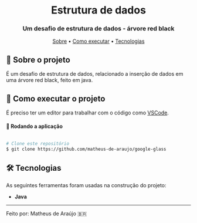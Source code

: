 <h1 align="center" font-weight:bold">
   Estrutura de dados
</h1>

<h3 align="center">
    Um desafio de estrutura de dados - árvore red black
</h3>

<p align="center">
	<a href="#-sobre-o-projeto">Sobre</a> •
 	<a href="#-como-executar-o-projeto">Como executar</a> • 
  	<a href="#-tecnologias">Tecnologias</a>
</p>


## :pencil: Sobre o projeto
É um desafio de estrutura de dados, relacionado a inserção de dados em uma árvore red black, feito em java.
	 
## 🚀 Como executar o projeto

É preciso ter um editor para trabalhar com o código como [VSCode](https://code.visualstudio.com/).

#### 🧭 Rodando a aplicação

```bash

# Clone este repositório
$ git clone https://github.com/matheus-de-araujo/google-glass

```

## 🛠 Tecnologias

As seguintes ferramentas foram usadas na construção do projeto:

- **Java**


---

Feito por: Matheus de Araújo 🇧🇷
